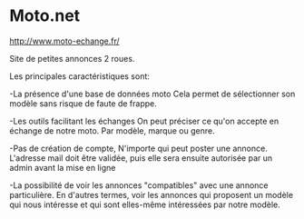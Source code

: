 # Moto.net

http://www.moto-echange.fr/

Site de petites annonces 2 roues.

Les principales caractéristiques sont:

-La présence d'une base de données moto
  Cela permet de sélectionner son modèle sans risque de faute de frappe.

-Les outils facilitant les échanges
  On peut préciser ce qu'on accepte en échange de notre moto.
  Par modèle, marque ou genre.

-Pas de création de compte,
  N'importe qui peut poster une annonce.
  L'adresse mail doit être validée, puis elle sera ensuite autorisée par un admin avant la mise en ligne
  
-La possibilité de voir les annonces "compatibles" avec une annonce particulière.
  En d'autres termes, voir les annonces qui proposent un modèle qui nous intéresse et qui sont elles-même intéressées par notre modèle.
